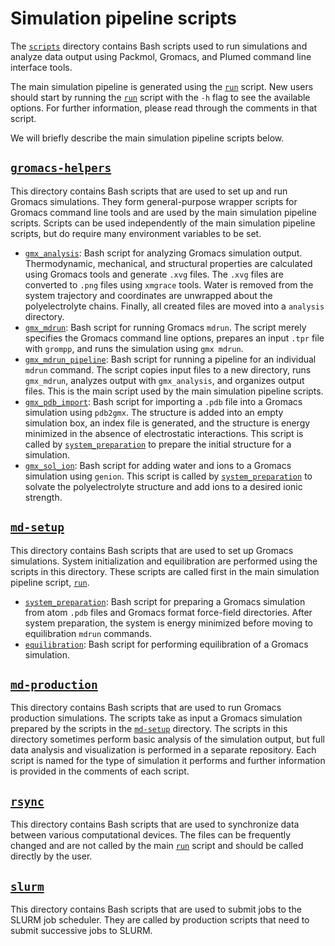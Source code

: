 # Simulation pipeline scripts

The [`scripts`](./../scripts) directory contains Bash scripts used to run simulations and analyze data output using Packmol, Gromacs, and Plumed command line interface tools.

The main simulation pipeline is generated using the [`run`](./run) script.
New users should start by running the [`run`](./run) script with the `-h` flag to see the available options.
For further information, please read through the comments in that script.

We will briefly describe the main simulation pipeline scripts below.

## [`gromacs-helpers`](./gromacs-helpers)

This directory contains Bash scripts that are used to set up and run Gromacs simulations.
They form general-purpose wrapper scripts for Gromacs command line tools and are used by the main simulation pipeline scripts.
Scripts can be used independently of the main simulation pipeline scripts, but do require many environment variables to be set.

- [`gmx_analysis`](./gromacs-helpers/gmx_analysis): Bash script for analyzing Gromacs simulation output.
Thermodynamic, mechanical, and structural properties are calculated using Gromacs tools and generate `.xvg` files.
The `.xvg` files are converted to `.png` files using `xmgrace` tools.
Water is removed from the system trajectory and coordinates are unwrapped about the polyelectrolyte chains.
Finally, all created files are moved into a `analysis` directory.
- [`gmx_mdrun`](./gromacs-helpers/gmx_mdrun): Bash script for running Gromacs `mdrun`.
The script merely specifies the Gromacs command line options, prepares an input `.tpr` file with `grompp`, and runs the simulation using `gmx mdrun`.
- [`gmx_mdrun_pipeline`](./gromacs-helpers/gmx_mdrun_pipeline): Bash script for running a pipeline for an individual `mdrun` command.
The script copies input files to a new directory, runs `gmx_mdrun`, analyzes output with `gmx_analysis`, and organizes output files.
This is the main script used by the main simulation pipeline scripts.
- [`gmx_pdb_import`](./gromacs-helpers/gmx_pdb_import): Bash script for importing a `.pdb` file into a Gromacs simulation using `pdb2gmx`.
The structure is added into an empty simulation box, an index file is generated, and the structure is energy minimized in the absence of electrostatic interactions.
This script is called by [`system_preparation`](./../md-setup/system_preparation) to prepare the initial structure for a simulation.
- [`gmx_sol_ion`](./gromacs-helpers/gmx_sol_ion): Bash script for adding water and ions to a Gromacs simulation using `genion`.
This script is called by [`system_preparation`](./../md-setup/system_preparation) to solvate the polyelectrolyte structure and add ions to a desired ionic strength.

## [`md-setup`](./md-setup)

This directory contains Bash scripts that are used to set up Gromacs simulations.
System initialization and equilibration are performed using the scripts in this directory.
These scripts are called first in the main simulation pipeline script, [`run`](./run).

- [`system_preparation`](./md-setup/system_preparation): Bash script for preparing a Gromacs simulation from atom `.pdb` files and Gromacs format force-field directories.
After system preparation, the system is energy minimized before moving to equilibration `mdrun` commands.
- [`equilibration`](./md-setup/equilibration): Bash script for performing equilibration of a Gromacs simulation.

## [`md-production`](./md-production)

This directory contains Bash scripts that are used to run Gromacs production simulations.
The scripts take as input a Gromacs simulation prepared by the scripts in the [`md-setup`](./md-setup) directory.
The scripts in this directory sometimes perform basic analysis of the simulation output, but full data analysis and visualization is performed in a separate repository.
Each script is named for the type of simulation it performs and further information is provided in the comments of each script.

## [`rsync`](./rsync)

This directory contains Bash scripts that are used to synchronize data between various computational devices.
The files can be frequently changed and are not called by the main [`run`](./run) script and should be called directly by the user.

## [`slurm`](./slurm)

This directory contains Bash scripts that are used to submit jobs to the SLURM job scheduler.
They are called by production scripts that need to submit successive jobs to SLURM.
